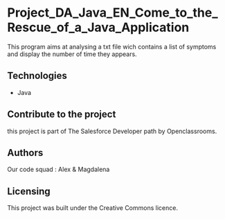 # Project_DA_Java_EN_Come_to_the_Rescue_of_a_Java_Application

This program aims at analysing a txt file wich contains a list of symptoms and display the number of time they appears.

## Technologies
- Java

## Contribute to the project

this project is part of The Salesforce Developer path by Openclassrooms.

## Authors

Our code squad : Alex & Magdalena

## Licensing

This project was built under the Creative Commons licence.
